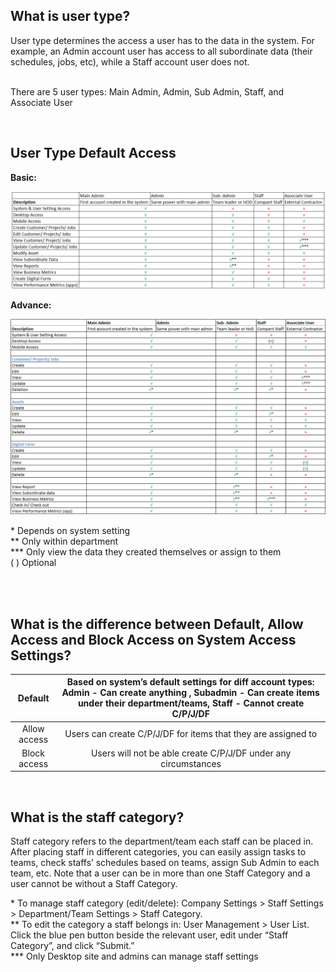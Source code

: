 
##  What is user type? 

User type determines the access a user has to the data in the system. For example, an Admin account user has access to all subordinate data (their schedules, jobs, etc), while a Staff account user does not. <br><br>

There are 5 user types: Main Admin, Admin, Sub Admin, Staff, and Associate User

<br>

## User Type Default Access
**Basic:**
 
 <p align="center">
    <img src="img/Basic_User_Type_Default_Access.png" alt="Basic User Type Default Access">
  </p>

**Advance:**
 <p align="center">
    <img src="img/Advance_User_Type_Default_Access.png" alt="Advance User Type Default Access">
  </p>


\* Depends on system setting <br>
** Only within department <br>
*** Only view the data they created themselves or assign to them <br>
( ) Optional

<br> 
<br>

## What is the difference between Default, Allow Access and Block Access on System Access Settings? <br>

|    Default    | Based on system’s default settings for diff account types: Admin - Can create anything , Subadmin - Can create items under their department/teams, Staff - Cannot create C/P/J/DF |
| :-----------: | :-------------------------------------------------------------------------------------------------------------------------------------------------------------------------------: |
|  Allow access | Users can create C/P/J/DF for items that they are assigned to  |
|  Block access | Users will not be able create C/P/J/DF under any circumstances |

<br>

## What is the staff category?<br>

Staff category refers to the department/team each staff can be placed in. After placing staff in different categories, you can easily assign tasks to teams, check staffs’ schedules based on teams, assign Sub Admin to 
each team, etc. Note that a user can be in more than one Staff Category and a user cannot be without a Staff Category.
<br>

\* To manage staff category (edit/delete): Company Settings > Staff Settings > Department/Team Settings > Staff Category.<br>
\** To edit the category a staff belongs in: User Management > User List. Click the blue pen button beside the relevant user, edit under “Staff Category”, and click “Submit.” <br>
\*** Only Desktop site and admins can manage staff settings
